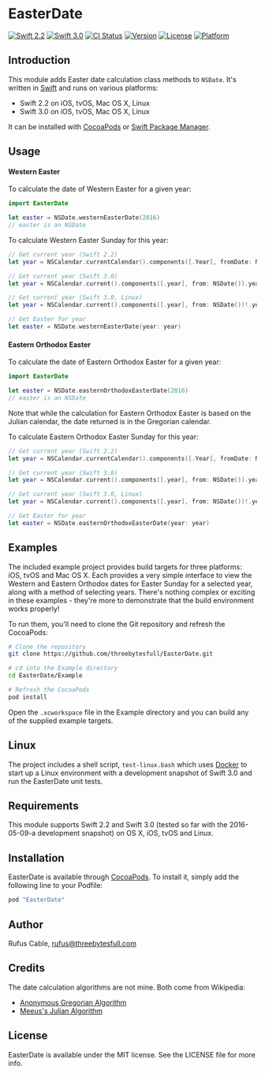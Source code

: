 # EasterDate

[![Swift 2.2](https://img.shields.io/badge/Swift-2.2-orange.svg?style=flat)](https://developer.apple.com/swift/)
[![Swift 3.0](https://img.shields.io/badge/Swift-3.0-orange.svg?style=flat)](https://developer.apple.com/swift/)
[![CI Status](http://img.shields.io/travis/threebytesfull/EasterDate.svg?style=flat)](https://travis-ci.org/threebytesfull/EasterDate)
[![Version](https://img.shields.io/cocoapods/v/EasterDate.svg?style=flat)](http://cocoapods.org/pods/EasterDate)
[![License](https://img.shields.io/cocoapods/l/EasterDate.svg?style=flat)](http://cocoapods.org/pods/EasterDate)
[![Platform](https://img.shields.io/cocoapods/p/EasterDate.svg?style=flat)](http://cocoapods.org/pods/EasterDate)

## Introduction

This module adds Easter date calculation class methods to `NSDate`. It's
written in [Swift](https://swift.org) and runs on various platforms:

* Swift 2.2 on iOS, tvOS, Mac OS X, Linux
* Swift 3.0 on iOS, tvOS, Mac OS X, Linux

It can be installed with [CocoaPods](http://cocoapods.org) or [Swift Package
Manager](https://swift.org/package-manager/).

## Usage

#### Western Easter

To calculate the date of Western Easter for a given year:

```swift
import EasterDate

let easter = NSDate.westernEasterDate(2016)
// easter is an NSDate
```

To calculate Western Easter Sunday for this year:

```swift
// Get current year (Swift 2.2)
let year = NSCalendar.currentCalendar().components([.Year], fromDate: NSDate()).year

// Get current year (Swift 3.0)
let year = NSCalendar.current().components([.year], from: NSDate()).year

// Get current year (Swift 3.0, Linux)
let year = NSCalendar.current().components([.year], from: NSDate())!.year

// Get Easter for year
let easter = NSDate.westernEasterDate(year: year)
```

#### Eastern Orthodox Easter

To calculate the date of Eastern Orthodox Easter for a given year:

```swift
import EasterDate

let easter = NSDate.easternOrthodoxEasterDate(2016)
// easter is an NSDate
```

Note that while the calculation for Eastern Orthodox Easter is based on the
Julian calendar, the date returned is in the Gregorian calendar.

To calculate Eastern Orthodox Easter Sunday for this year:

```swift
// Get current year (Swift 2.2)
let year = NSCalendar.currentCalendar().components([.Year], fromDate: NSDate()).year

// Get current year (Swift 3.0)
let year = NSCalendar.current().components([.year], from: NSDate()).year

// Get current year (Swift 3.0, Linux)
let year = NSCalendar.current().components([.year], from: NSDate())!.year

// Get Easter for year
let easter = NSDate.easternOrthodoxEasterDate(year: year)
```

## Examples

The included example project provides build targets for three platforms: iOS,
tvOS and Mac OS X. Each provides a very simple interface to view the Western
and Eastern Orthodox dates for Easter Sunday for a selected year, along with
a method of selecting years. There's nothing complex or exciting in these
examples - they're more to demonstrate that the build environment works
properly!

To run them, you'll need to clone the Git repository and refresh the CocoaPods:

```bash
# Clone the repository
git clone https://github.com/threebytesfull/EasterDate.git

# cd into the Example directory
cd EasterDate/Example

# Refresh the CocoaPods
pod install
```

Open the `.xcworkspace` file in the Example directory and you can build any of
the supplied example targets.

## Linux

The project includes a shell script, `test-linux.bash` which uses
[Docker](https://www.docker.com) to start up a Linux environment with
a development snapshot of Swift 3.0 and run the EasterDate unit tests.

## Requirements

This module supports Swift 2.2 and Swift 3.0 (tested so far with the
2016-05-09-a development snapshot) on OS X, iOS, tvOS and Linux.

## Installation

EasterDate is available through [CocoaPods](http://cocoapods.org). To install
it, simply add the following line to your Podfile:

```ruby
pod "EasterDate"
```

## Author

Rufus Cable, rufus@threebytesfull.com

## Credits

The date calculation algorithms are not mine. Both come from Wikipedia:

* [Anonymous Gregorian Algorithm](https://en.wikipedia.org/wiki/Computus#Anonymous_Gregorian_algorithm)
* [Meeus's Julian Algorithm](https://en.wikipedia.org/wiki/Computus#Meeus.27_Julian_algorithm)

## License

EasterDate is available under the MIT license. See the LICENSE file for more info.
